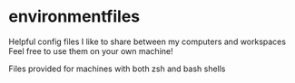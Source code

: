 # environmentfiles

Helpful config files I like to share between my computers and workspaces
Feel free to use them on your own machine!


Files provided for machines with both zsh and bash shells
